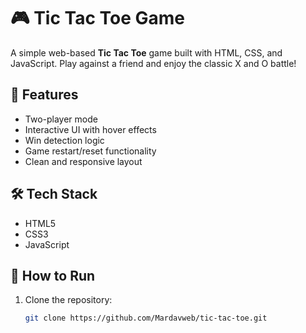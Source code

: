 # 🎮 Tic Tac Toe Game

A simple web-based **Tic Tac Toe** game built with HTML, CSS, and JavaScript. Play against a friend and enjoy the classic X and O battle!

## 🚀 Features

- Two-player mode
- Interactive UI with hover effects
- Win detection logic
- Game restart/reset functionality
- Clean and responsive layout

## 🛠️ Tech Stack

- HTML5
- CSS3
- JavaScript

## 🔧 How to Run

1. Clone the repository:
   ```bash
   git clone https://github.com/Mardavweb/tic-tac-toe.git
